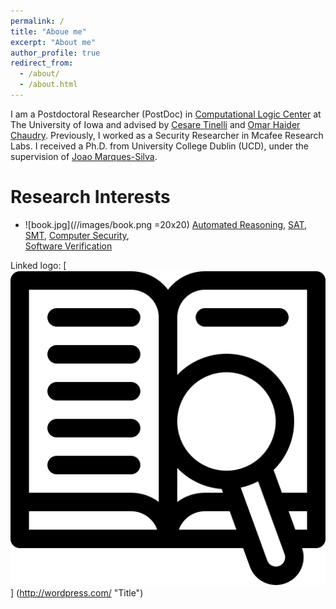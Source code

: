 ```yaml
---
permalink: /
title: "Aboue me"
excerpt: "About me"
author_profile: true
redirect_from: 
  - /about/
  - /about.html
---
```


I am a Postdoctoral Researcher (PostDoc) in 
[Computational Logic Center](http://clc.cs.uiowa.edu/site/index.shtml)
at The University of Iowa and advised by 
[Cesare Tinelli](https://homepage.cs.uiowa.edu/~tinelli/) 
and 
[Omar Haider Chaudry](https://homepage.cs.uiowa.edu/~comarhaider/). Previously, I worked as a Security Researcher in Mcafee Research Labs. I received a Ph.D. from University College Dublin (UCD), under the supervision of 
[Joao Marques-Silva](https://jpmarquessilva.github.io/).

Research Interests
======
* ![book.jpg](//images/book.png =20x20)
[Automated Reasoning](https://plato.stanford.edu/entries/reasoning-automated/), [SAT](https://en.wikipedia.org/wiki/Boolean_satisfiability_problem),
[SMT](https://en.wikipedia.org/wiki/Satisfiability_modulo_theories), 
[Computer Security](https://en.wikipedia.org/wiki/Computer_security),  
[Software Verification](https://en.wikipedia.org/wiki/Model_checking)

Linked logo: [![alt text](/images/book.png)]
(http://wordpress.com/ "Title")